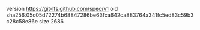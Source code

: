 version https://git-lfs.github.com/spec/v1
oid sha256:05c05d72274b68847286be63fca642ca883764a341fc5ed83c59b3c28c58e86e
size 2686
